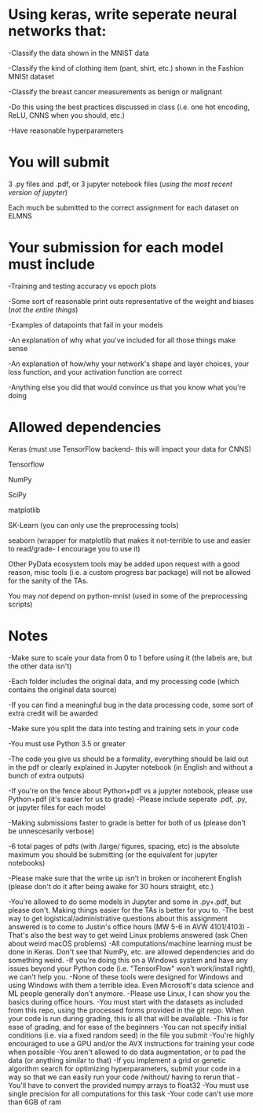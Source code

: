# Using keras, write seperate neural networks that:

-Classify the data shown in the MNIST data

-Classify the kind of clothing item (pant, shirt, etc.) shown in the Fashion MNISt dataset

-Classify the breast cancer measurements as benign or malignant

-Do this using the best practices discussed in class (i.e. one hot encoding, ReLU, CNNS when you should, etc.)

-Have reasonable hyperparameters

# You will submit

3 .py files and .pdf, or 3 jupyter notebook files (*using the most recent version of jupyter*)

Each much be submitted to the correct assignment for each dataset on ELMNS

# Your submission for each model must include

-Training and testing accuracy vs epoch plots

-Some sort of reasonable print outs representative of the weight and biases (*not the entire things*)

-Examples of datapoints that fail in your models

-An explanation of why what you've included for all those things make sense

-An explanation of how/why your network's shape and layer choices, your loss function, and your activation function are correct

-Anything else you did that would convince us that you know what you're doing

# Allowed dependencies

Keras (must use TensorFlow backend- this will impact your data for CNNS)

Tensorflow

NumPy

SciPy

matplotlib

SK-Learn (you can only use the preprocessing tools)

seaborn (wrapper for matplotlib that makes it not-terrible to use and easier to read/grade- I encourage you to use it)

Other PyData ecosystem tools may be added upon request with a good reason, misc tools (i.e. a custom progress bar package) will not be allowed for the sanity of the TAs.

You may *not* depend on python-mnist (used in some of the preprocessing scripts)

# Notes

-Make sure to scale your data from 0 to 1 before using it (the labels are, but the other data isn't)

-Each folder includes the original data, and my processing code (which contains the original data source)

-If you can find a meaningful bug in the data processing code, some sort of extra credit will be awarded

-Make sure you split the data into testing and training sets in your code

-You must use Python 3.5 or greater

-The code you give us should be a formality, everything should be laid out in the pdf or clearly explained in Jupyter notebook (in English and without a bunch of extra outputs)

-If you're on the fence about Python+pdf vs a jupyter notebook, please use Python+pdf (it's easier for us to grade)
-Please include seperate .pdf, .py, or jupyter files for each model

-Making submissions faster to grade is better for both of us (please don't be unnescesarily verbose)

  -6 total pages of pdfs (with /large/ figures, spacing, etc) is the absolute maximum you should be submitting (or the equivalent for jupyter notebooks)
  
-Please make sure that the write up isn't in broken or incoherent English (please don't do it after being awake for 30 hours straight, etc.)

-You're allowed to do some models in Jupyter and some in .py+.pdf, but please don't. Making things easier for the TAs is better for you to.
-The best way to get logistical/administrative questions about this assignment answered is to come to Justin's office hours (MW 5-6 in AVW 4101/4103)
-That's also the best way to get weird Linux problems answered (ask Chen about weird macOS problems)
-All computations/machine learning must be done in Keras. Don't see that NumPy, etc. are allowed dependencies and do something weird.
-If you're doing this on a Windows system and have any issues beyond your Python code (i.e. "TensorFlow" won't work/install right), we can't help you. 
  -None of these tools were designed for Windows and using Windows with them a terrible idea. Even Microsoft's data science and ML people generally don't anymore.
  -Please use Linux, I can show you the basics during office hours.
-You must start with the datasets as included from this repo, using the processed forms provided in the git repo. When your code is run during grading, this is all that will be available. 
  -This is for ease of grading, and for ease of the beginners
-You can not specify initial conditions (i.e. via a fixed random seed) in the file you submit
-You're highly encouraged to use a GPU and/or the AVX instructions for training your code when possible
-You aren't allowed to do data augmentation, or to pad the data (or anything similar to that)
-If you implement a grid or genetic algorithm search for optimizing hyperparameters, submit your code in a way so that we can easily run your code /without/ having to rerun that
-You'll have to convert the provided numpy arrays to float32
  -You must use single precision for all computations for this task
-Your code can't use more than 6GB of ram
